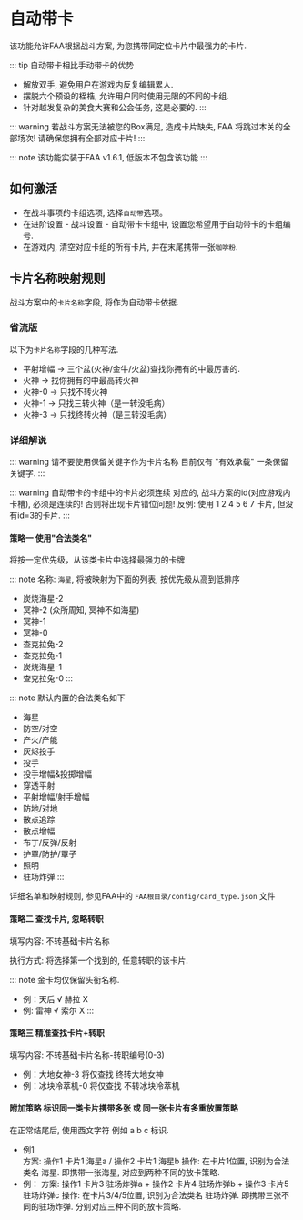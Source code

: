 # 自动带卡

该功能允许FAA根据战斗方案, 为您携带同定位卡片中最强力的卡片.

::: tip 自动带卡相比手动带卡的优势
* 解放双手, 避免用户在游戏内反复编辑累人.
* 摆脱六个预设的桎梏, 允许用户同时使用无限的不同的卡组. 
* 针对越发复杂的美食大赛和公会任务, 这是必要的.
:::

::: warning 若战斗方案无法被您的Box满足, 造成卡片缺失, FAA 将跳过本关的全部场次! 请确保您拥有全部对应卡片!
:::

::: note 该功能实装于FAA v1.6.1, 低版本不包含该功能
:::

## 如何激活

* 在战斗事项的卡组选项, 选择`自动带`选项。
* 在进阶设置 - 战斗设置 - 自动带卡卡组中, 设置您希望用于自动带卡的卡组编号.
* 在游戏内, 清空对应卡组的所有卡片, 并在末尾携带一张`咖啡粉`.

## 卡片名称映射规则


战斗方案中的`卡片名称`字段, 将作为自动带卡依据.  

### 省流版

以下为`卡片名称`字段的几种写法.
* 平射增幅 -> 三个盆(火神/金牛/火盆)查找你拥有的中最厉害的.
* 火神 -> 找你拥有的中最高转火神
* 火神-0 -> 只找不转火神
* 火神-1 -> 只找三转火神（是一转没毛病）
* 火神-3 -> 只找终转火神（是三转没毛病）

### 详细解说

::: warning 请不要使用保留关键字作为卡片名称
目前仅有 "有效承载" 一条保留关键字.
:::

::: warning 自动带卡的卡组中的卡片必须连续
对应的, 战斗方案的id(对应游戏内卡槽), 必须是连续的! 
否则将出现卡片错位问题!
反例: 使用 1 2 4 5 6 7 卡片, 但没有id=3的卡片.
:::


#### 策略一 使用"合法类名" 

将按一定优先级，从该类卡片中选择最强力的卡牌

::: note 名称: `海星`, 将被映射为下面的列表, 按优先级从高到低排序
* 炭烧海星-2 
* 冥神-2 (众所周知, 冥神不如海星)
* 冥神-1 
* 冥神-0 
* 查克拉兔-2 
* 查克拉兔-1 
* 炭烧海星-1 
* 查克拉兔-0
:::

::: note 默认内置的合法类名如下
* 海星
* 防空/对空    
* 产火/产能    
* 灰烬投手    
* 投手    
* 投手增幅&投掷增幅    
* 穿透平射    
* 平射增幅/射手增幅    
* 防地/对地    
* 散点追踪    
* 散点增幅    
* 布丁/反弹/反射    
* 护罩/防护/罩子    
* 照明    
* 驻场炸弹
:::

详细名单和映射规则, 参见FAA中的 `FAA根目录/config/card_type.json` 文件


#### 策略二 查找卡片, 忽略转职

填写内容: 不转基础卡片名称

执行方式: 将选择第一个找到的, 任意转职的该卡片.

::: note 金卡均仅保留头衔名称.  
* 例：天后 √ 赫拉 X   
* 例: 雷神 √ 索尔 X
:::

#### 策略三 精准查找卡片+转职

填写内容: 不转基础卡片名称-转职编号(0-3)

* 例：大地女神-3 将仅查找 终转大地女神
* 例：冰块冷萃机-0 将仅查找 不转冰块冷萃机

#### 附加策略 标识同一类卡片携带多张 或 同一张卡片有多重放置策略

在正常结尾后, 使用西文字符 例如 a b c 标识.

* 例1  
    方案: 操作1 卡片1 海星a / 操作2 卡片1 海星b
    操作: 在卡片1位置, 识别为合法类名 海星. 即携带一张海星, 对应到两种不同的放卡策略.
* 例：
    方案: 操作1 卡片3 驻场炸弹a + 操作2 卡片4 驻场炸弹b + 操作3 卡片5 驻场炸弹c
    操作: 在卡片3/4/5位置, 识别为合法类名 驻场炸弹. 即携带三张不同的驻场炸弹. 分别对应三种不同的放卡策略.